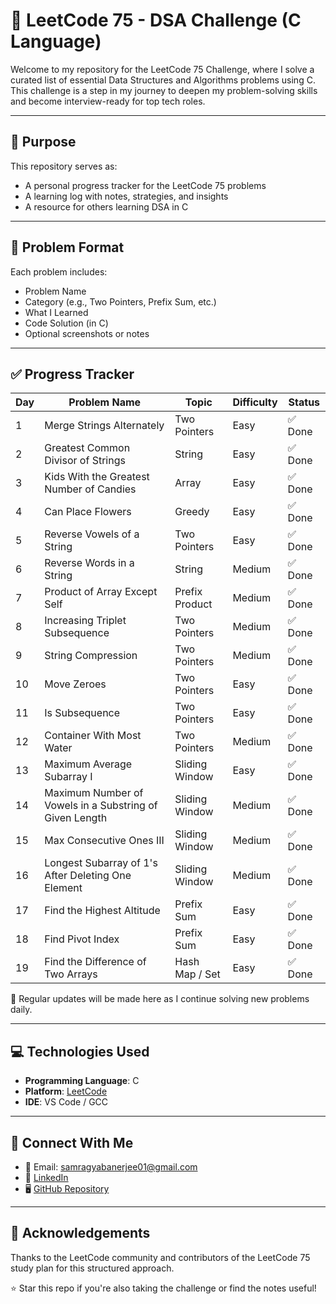 
# 🧠 LeetCode 75 - DSA Challenge (C Language)

Welcome to my repository for the LeetCode 75 Challenge, where I solve a curated list of essential Data Structures and Algorithms problems using C. This challenge is a step in my journey to deepen my problem-solving skills and become interview-ready for top tech roles.

---

## 🚀 Purpose

This repository serves as:
- A personal progress tracker for the LeetCode 75 problems
- A learning log with notes, strategies, and insights
- A resource for others learning DSA in C

---

## 🧩 Problem Format

Each problem includes:
- Problem Name
- Category (e.g., Two Pointers, Prefix Sum, etc.)
- What I Learned
- Code Solution (in C)
- Optional screenshots or notes

---

## ✅ Progress Tracker

| Day | Problem Name                                            | Topic             | Difficulty | Status  |
|-----|----------------------------------------------------------|-------------------|------------|---------|
| 1   | Merge Strings Alternately                                | Two Pointers      | Easy       | ✅ Done |
| 2   | Greatest Common Divisor of Strings                       | String            | Easy       | ✅ Done |
| 3   | Kids With the Greatest Number of Candies                 | Array             | Easy       | ✅ Done |
| 4   | Can Place Flowers                                        | Greedy            | Easy       | ✅ Done |
| 5   | Reverse Vowels of a String                               | Two Pointers      | Easy       | ✅ Done |
| 6   | Reverse Words in a String                                | String            | Medium     | ✅ Done |
| 7   | Product of Array Except Self                             | Prefix Product    | Medium     | ✅ Done |
| 8   | Increasing Triplet Subsequence                           | Two Pointers      | Medium     | ✅ Done |
| 9   | String Compression                                       | Two Pointers      | Medium     | ✅ Done |
| 10  | Move Zeroes                                              | Two Pointers      | Easy       | ✅ Done |
| 11  | Is Subsequence                                           | Two Pointers      | Easy       | ✅ Done |
| 12  | Container With Most Water                                | Two Pointers      | Medium     | ✅ Done |
| 13  | Maximum Average Subarray I                               | Sliding Window    | Easy       | ✅ Done |
| 14  | Maximum Number of Vowels in a Substring of Given Length | Sliding Window    | Medium     | ✅ Done |
| 15  | Max Consecutive Ones III                                 | Sliding Window    | Medium     | ✅ Done |
| 16  | Longest Subarray of 1's After Deleting One Element       | Sliding Window    | Medium     | ✅ Done |
| 17  | Find the Highest Altitude                                | Prefix Sum        | Easy       | ✅ Done |
| 18  | Find Pivot Index                                         | Prefix Sum        | Easy       | ✅ Done |
| 19  | Find the Difference of Two Arrays                        | Hash Map / Set    | Easy       | ✅ Done |

📌 Regular updates will be made here as I continue solving new problems daily.

---

## 💻 Technologies Used

- **Programming Language**: C
- **Platform**: [LeetCode](https://leetcode.com)
- **IDE**: VS Code / GCC

---

## 📎 Connect With Me

- 📧 Email: [samragyabanerjee01@gmail.com](mailto:samragyabanerjee01@gmail.com)
- 💼 [LinkedIn](https://www.linkedin.com/in/samragya-banerjee-7a7165322)
- 🖥️ [GitHub Repository](https://github.com/Samragya013/LeetCode75)

---

## 🙌 Acknowledgements

Thanks to the LeetCode community and contributors of the LeetCode 75 study plan for this structured approach.

⭐ Star this repo if you're also taking the challenge or find the notes useful!
